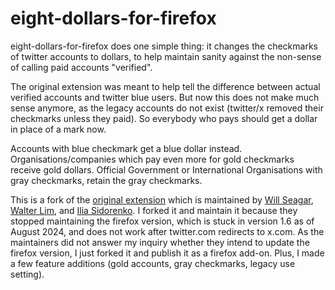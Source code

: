 ﻿# eight-dollars-for-firefox

eight-dollars-for-firefox does one simple thing: it changes the checkmarks of twitter accounts to dollars, to help maintain sanity against the non-sense of calling paid accounts "verified".

The original extension was meant to help tell the difference between actual verified accounts and twitter blue users. But now this does not make much sense anymore, as the legacy accounts do not exist (twitter/x removed their checkmarks unless they paid). So everybody who pays should get a dollar in place of a mark now.

Accounts with blue checkmark get a blue dollar instead. Organisations/companies which pay even more for gold checkmarks receive gold dollars. Official Government or International Organisations with gray checkmarks, retain the gray checkmarks.

This is a fork of the [original extension](https://github.com/wseagar/eight-dollars) which is maintained by [Will Seagar](https://twitter.com/willseagar), [Walter Lim](https://twitter.com/iWaltzAround), and [Ilia Sidorenko](https://twitter.com/noway421). I forked it and maintain it because they stopped maintaining the firefox version, which is stuck in version 1.6 as of August 2024, and does not work after twitter.com redirects to x.com. As the maintainers did not answer my inquiry whether they intend to update the firefox version, I just forked it and publish it as a firefox add-on. Plus, I made a few feature additions (gold accounts, gray checkmarks, legacy use setting).
